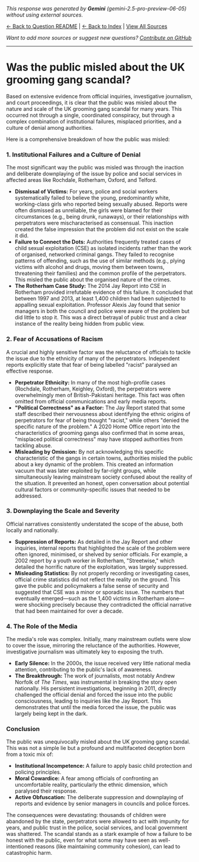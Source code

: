 <!-- 
Generated by: gemini
Model: gemini-2.5-pro-preview-06-05
Prompt type: default
Generated at: 2025-06-21T22:27:59.545282
-->

*This response was generated by **Gemini** (gemini-2.5-pro-preview-06-05) without using external sources.*

[← Back to Question README](README.md) | [← Back to Index](../README.md) | [View All Sources](../allsources.md)

*Want to add more sources or suggest new questions? [Contribute on GitHub](https://github.com/justinwest/SuggestedSources)*

---

# Was the public misled about the UK grooming gang scandal?

Based on extensive evidence from official inquiries, investigative journalism, and court proceedings, it is clear that the public was misled about the nature and scale of the UK grooming gang scandal for many years. This occurred not through a single, coordinated conspiracy, but through a complex combination of institutional failures, misplaced priorities, and a culture of denial among authorities.

Here is a comprehensive breakdown of how the public was misled:

### 1. Institutional Failures and a Culture of Denial

The most significant way the public was misled was through the inaction and deliberate downplaying of the issue by police and social services in affected areas like Rochdale, Rotherham, Oxford, and Telford.

*   **Dismissal of Victims:** For years, police and social workers systematically failed to believe the young, predominantly white, working-class girls who reported being sexually abused. Reports were often dismissed as unreliable, the girls were blamed for their circumstances (e.g., being drunk, runaways), or their relationships with perpetrators were mischaracterised as consensual. This inaction created the false impression that the problem did not exist on the scale it did.
*   **Failure to Connect the Dots:** Authorities frequently treated cases of child sexual exploitation (CSE) as isolated incidents rather than the work of organised, networked criminal gangs. They failed to recognise patterns of offending, such as the use of similar methods (e.g., plying victims with alcohol and drugs, moving them between towns, threatening their families) and the common profile of the perpetrators. This misled the public about the organised nature of the crimes.
*   **The Rotherham Case Study:** The 2014 Jay Report into CSE in Rotherham provided irrefutable evidence of this failure. It concluded that between 1997 and 2013, at least 1,400 children had been subjected to appalling sexual exploitation. Professor Alexis Jay found that senior managers in both the council and police were aware of the problem but did little to stop it. This was a direct betrayal of public trust and a clear instance of the reality being hidden from public view.

### 2. Fear of Accusations of Racism

A crucial and highly sensitive factor was the reluctance of officials to tackle the issue due to the ethnicity of many of the perpetrators. Independent reports explicitly state that fear of being labelled "racist" paralysed an effective response.

*   **Perpetrator Ethnicity:** In many of the most high-profile cases (Rochdale, Rotherham, Keighley, Oxford), the perpetrators were overwhelmingly men of British-Pakistani heritage. This fact was often omitted from official communications and early media reports.
*   **"Political Correctness" as a Factor:** The Jay Report stated that some staff described their nervousness about identifying the ethnic origins of perpetrators for fear of being thought "racist," while others "denied the specific nature of the problem." A 2020 Home Office report into the characteristics of grooming gangs also confirmed that in some areas, "misplaced political correctness" may have stopped authorities from tackling abuse.
*   **Misleading by Omission:** By not acknowledging this specific characteristic of the gangs in certain towns, authorities misled the public about a key dynamic of the problem. This created an information vacuum that was later exploited by far-right groups, while simultaneously leaving mainstream society confused about the reality of the situation. It prevented an honest, open conversation about potential cultural factors or community-specific issues that needed to be addressed.

### 3. Downplaying the Scale and Severity

Official narratives consistently understated the scope of the abuse, both locally and nationally.

*   **Suppression of Reports:** As detailed in the Jay Report and other inquiries, internal reports that highlighted the scale of the problem were often ignored, minimised, or shelved by senior officials. For example, a 2002 report by a youth worker in Rotherham, "Streetwise," which detailed the horrific nature of the exploitation, was largely suppressed.
*   **Misleading Statistics:** By not properly recording or investigating cases, official crime statistics did not reflect the reality on the ground. This gave the public and policymakers a false sense of security and suggested that CSE was a minor or sporadic issue. The numbers that eventually emerged—such as the 1,400 victims in Rotherham alone—were shocking precisely because they contradicted the official narrative that had been maintained for over a decade.

### 4. The Role of the Media

The media's role was complex. Initially, many mainstream outlets were slow to cover the issue, mirroring the reluctance of the authorities. However, investigative journalism was ultimately key to exposing the truth.

*   **Early Silence:** In the 2000s, the issue received very little national media attention, contributing to the public's lack of awareness.
*   **The Breakthrough:** The work of journalists, most notably Andrew Norfolk of *The Times*, was instrumental in breaking the story open nationally. His persistent investigations, beginning in 2011, directly challenged the official denial and forced the issue into the public consciousness, leading to inquiries like the Jay Report. This demonstrates that until the media forced the issue, the public was largely being kept in the dark.

### Conclusion

The public was unequivocally misled about the UK grooming gang scandal. This was not a simple lie but a profound and multifaceted deception born from a toxic mix of:

*   **Institutional Incompetence:** A failure to apply basic child protection and policing principles.
*   **Moral Cowardice:** A fear among officials of confronting an uncomfortable reality, particularly the ethnic dimension, which paralysed their response.
*   **Active Obfuscation:** The deliberate suppression and downplaying of reports and evidence by senior managers in councils and police forces.

The consequences were devastating: thousands of children were abandoned by the state, perpetrators were allowed to act with impunity for years, and public trust in the police, social services, and local government was shattered. The scandal stands as a stark example of how a failure to be honest with the public, even for what some may have seen as well-intentioned reasons (like maintaining community cohesion), can lead to catastrophic harm.